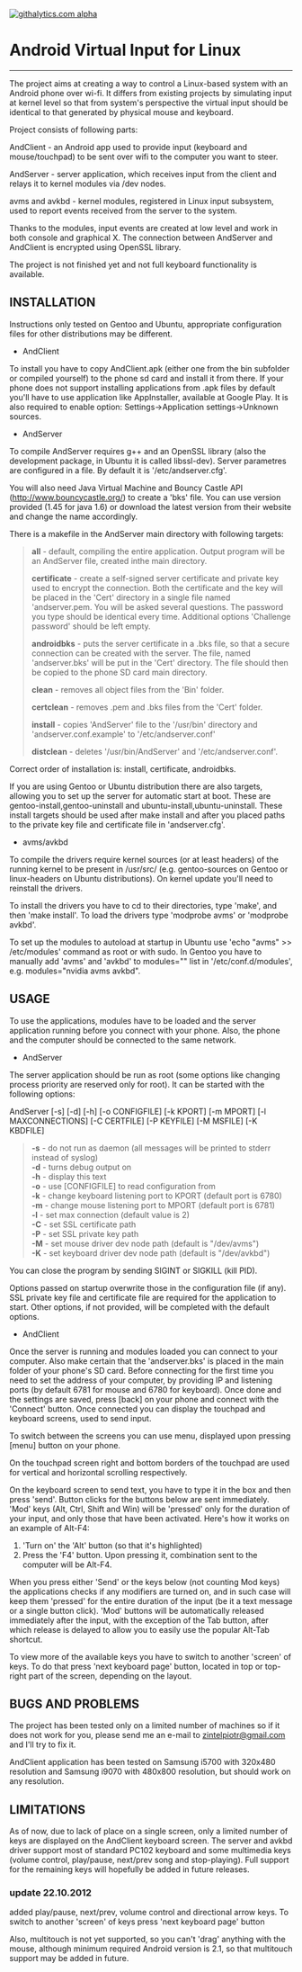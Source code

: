 [![githalytics.com alpha](https://cruel-carlota.pagodabox.com/50f65f640893334d97972660565e6743
"githalytics.com")](http://githalytics.com/piotrzintel/Android-Virtual-Input-for-Linux)

# Android Virtual Input for Linux

---

The project aims at creating a way to control a Linux-based system with an Android phone over wi-fi.
It differs from existing projects by simulating input at kernel level so that from system's perspective
the virtual input should be identical to that generated by physical mouse and keyboard.

Project consists of following parts:

AndClient - an Android app used to provide input (keyboard and mouse/touchpad) to be sent over wifi to the computer you want to steer.

AndServer - server application, which receives input from the client and relays it to kernel modules via /dev nodes.

avms and avkbd - kernel modules, registered in Linux input subsystem, used to report events received from the server to the system.

Thanks to the modules, input events are created at low level and work in both console and graphical X.
The connection between AndServer and AndClient is encrypted using OpenSSL library.

The project is not finished yet and not full keyboard functionality is available.



## INSTALLATION


Instructions only tested on Gentoo and Ubuntu, appropriate configuration files for other distributions may be different.


- AndClient

To install you have to copy AndClient.apk (either one from the bin subfolder or compiled yourself) to the phone sd card and install
it from there. If your phone does not support installing applications from .apk files by default you'll have to use application
like AppInstaller, available at Google Play. It is also required to enable option: Settings->Application settings->Unknown sources.


- AndServer

To compile AndServer requires g++ and an OpenSSL library (also the development package, in Ubuntu it is called libssl-dev).
Server parametres are configured in a file. By default it is '/etc/andserver.cfg'.

You will also need Java Virtual Machine and Bouncy Castle API (http://www.bouncycastle.org/) to create a 'bks' file. You
can use version provided (1.45 for java 1.6) or download the latest version from their website and change the name accordingly.

There is a makefile in the AndServer main directory with following targets:

> **all** - default, compiling the entire application. Output program will be an AndServer file, created inthe main directory.
>
> **certificate** - create a self-signed server certificate and private key used to encrypt the connection. Both the
>              certificate and the key will be placed in the 'Cert' directory in a single file named 'andserver.pem.
>              You will be asked several questions. The password you type should be identical every time. Additional
>              options 'Challenge password' should be left empty.
>
> **androidbks** - puts the server certificate in a .bks file, so that a secure connection can be created with the server. The
>             file, named 'andserver.bks' will be put in the 'Cert' directory. The file should then be copied to the phone
>             SD card main directory.
>
> **clean** - removes all object files from the 'Bin' folder.
>
> **certclean** - removes .pem and .bks files from the 'Cert' folder.
>
> **install** - copies 'AndServer' file to the '/usr/bin' directory and 'andserver.conf.example' to '/etc/andserver.conf'
>
> **distclean** - deletes '/usr/bin/AndServer' and '/etc/andserver.conf'.

 Correct order of installation is: install, certificate, androidbks.

If you are using Gentoo or Ubuntu distribution there are also targets, allowing you to set up the server for automatic start
at boot. These are gentoo-install,gentoo-uninstall and ubuntu-install,ubuntu-uninstall. These install targets should be used
after make install and after you placed paths to the private key file and certificate file in 'andserver.cfg'.


- avms/avkbd

To compile the drivers require kernel sources (or at least headers) of the running kernel to be present in /usr/src/
(e.g. gentoo-sources on Gentoo or linux-headers on Ubuntu distributions). On kernel update you'll need to reinstall the drivers.

To install the drivers you have to cd to their directories, type 'make', and then 'make install'. To load the drivers type
'modprobe avms' or 'modprobe avkbd'.

To set up the modules to autoload at startup in Ubuntu use 'echo "avms" >> /etc/modules' command as root or with sudo.
In Gentoo you have to manually add 'avms' and 'avkbd' to modules="" list in '/etc/conf.d/modules', e.g. modules="nvidia avms avkbd".



## USAGE


To use the applications, modules have to be loaded and the server application running before you connect with your phone.
Also, the phone and the computer should be connected to the same network.


- AndServer

The server application should be run as root (some options like changing process priority are reserved only for root).
It can be started with the following options:


AndServer [-s] [-d] [-h] [-o CONFIGFILE] [-k KPORT] [-m MPORT] [-l MAXCONNECTIONS] [-C CERTFILE] [-P KEYFILE] [-M MSFILE] [-K KBDFILE]

> **-s** - do not run as daemon (all messages will be printed to stderr instead of syslog)  
> **-d** - turns debug output on  
> **-h** - display this text  
> **-o** - use [CONFIGFILE] to read configuration from  
> **-k** - change keyboard listening port to KPORT (default port is 6780)  
> **-m** - change mouse listening port to MPORT (default port is 6781)  
> **-l** - set max connection (default value is 2)  
> **-C** - set SSL certificate path  
> **-P** - set SSL private key path  
> **-M** - set mouse driver dev node path (default is "/dev/avms")  
> **-K** - set keyboard driver dev node path (default is "/dev/avkbd")

You can close the program by sending SIGINT or SIGKILL (kill PID).


Options passed on startup overwrite those in the configuration file (if any). SSL private key file and certificate file are required for the
application to start. Other options, if not provided, will be completed with the default options.


- AndClient

Once the server is running and modules loaded you can connect to your computer. Also make certain that the 'andserver.bks' is placed in the main
folder of your phone's SD card. Before connecting for the first time you need to set the address of your computer, by providing IP and listening
ports (by default 6781 for mouse and 6780 for keyboard). Once done and the settings are saved, press [back] on your phone and connect with the
'Connect' button. Once connected you can display the touchpad and keyboard screens, used to send input.

To switch between the screens you can use menu, displayed upon pressing [menu] button on your phone.

On the touchpad screen right and bottom borders of the touchpad are used for vertical and horizontal scrolling respectively.

On the keyboard screen to send text, you have to type it in the box and then press 'send'. Button clicks for the buttons below are sent immediately.
'Mod' keys (Alt, Ctrl, Shift and Win) will be 'pressed' only for the duration of your input, and only those that have been activated.
Here's how it works on an example of Alt-F4:

1. 'Turn on' the 'Alt' button (so that it's highlighted)
2. Press the 'F4' button. Upon pressing it, combination sent to the computer will be Alt-F4.

When you press either 'Send' or the keys below (not counting Mod keys) the applications checks if any modifiers are turned on, and in such case will keep them 'pressed' for the entire duration of the input (be it a text message or 
a single button click). 'Mod' buttons will be automatically released immediately after the input, with the exception of the Tab button, after 
which release is delayed to allow you to easily use the popular Alt-Tab shortcut.

To view more of the available keys you have to switch to another 'screen' of keys. To do that press 'next keyboard page' button, located in top or top-right part of the screen, depending on the layout.


## BUGS AND PROBLEMS


The project has been tested only on a limited number of machines so if it does not work for you, please send me an e-mail to zintelpiotr@gmail.com
and I'll try to fix it.

AndClient application has been tested on Samsung i5700 with 320x480 resolution and Samsung i9070 with 480x800 resolution, but should work on any resolution.


## LIMITATIONS


As of now, due to lack of place on a single screen, only a limited number of keys are displayed on the AndClient keyboard screen. The server and
avkbd driver support most of standard PC102 keyboard and some multimedia keys (volume control, play/pause, next/prev song and stop-playing). Full
support for the remaining keys will hopefully be added in future releases.

### update 22.10.2012
added play/pause, next/prev, volume control and directional arrow keys. To switch to another 'screen' of keys press 'next keyboard page' button

Also, multitouch is not yet supported, so you can't 'drag' anything with the mouse, although minimum required Android version is 2.1, so that
multitouch support may be added in future.
